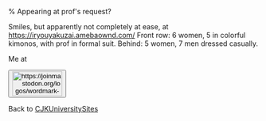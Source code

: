 % Appearing at prof's request?

Smiles, but apparently not completely at ease, at https://iryouyakuzai.amebaownd.com/ Front row: 6 women, 5 in colorful kimonos, with prof in formal suit. Behind: 5 women, 7 men dressed casually.


Me at
<form action='https://mastodon.sdf.org/@drbean'>
<button type='submit' class='btn'>
<img src='./mastodon.svg'
alt='https://joinmastodon.org/logos/wordmark-black-text.svg'
style='width:100px;height:50px'/>
</button></form>

Back to [CJKUniversitySites](CJKUniversitySites.html)
